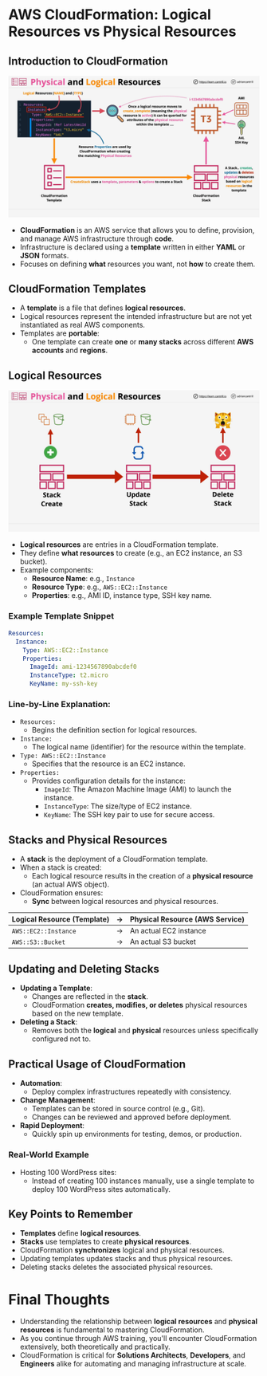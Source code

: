 # AWS CloudFormation: Logical Resources vs Physical Resources

## Introduction to CloudFormation

![alt text](image.png)

- **CloudFormation** is an AWS service that allows you to define, provision, and manage AWS infrastructure through **code**.
- Infrastructure is declared using a **template** written in either **YAML** or **JSON** formats.
- Focuses on defining **what** resources you want, not **how** to create them.

## CloudFormation Templates

- A **template** is a file that defines **logical resources**.
- Logical resources represent the intended infrastructure but are not yet instantiated as real AWS components.
- Templates are **portable**:
  - One template can create **one** or **many stacks** across different **AWS accounts** and **regions**.

## Logical Resources

![alt text](image-1.png)

- **Logical resources** are entries in a CloudFormation template.
- They define **what resources** to create (e.g., an EC2 instance, an S3 bucket).
- Example components:
  - **Resource Name**: e.g., `Instance`
  - **Resource Type**: e.g., `AWS::EC2::Instance`
  - **Properties**: e.g., AMI ID, instance type, SSH key name.

### Example Template Snippet

```yaml
Resources:
  Instance:
    Type: AWS::EC2::Instance
    Properties:
      ImageId: ami-1234567890abcdef0
      InstanceType: t2.micro
      KeyName: my-ssh-key
```

### Line-by-Line Explanation:

- `Resources:`
  - Begins the definition section for logical resources.
- `Instance:`
  - The logical name (identifier) for the resource within the template.
- `Type: AWS::EC2::Instance`
  - Specifies that the resource is an EC2 instance.
- `Properties:`
  - Provides configuration details for the instance:
    - `ImageId`: The Amazon Machine Image (AMI) to launch the instance.
    - `InstanceType`: The size/type of EC2 instance.
    - `KeyName`: The SSH key pair to use for secure access.

## Stacks and Physical Resources

- A **stack** is the deployment of a CloudFormation template.
- When a stack is created:
  - Each logical resource results in the creation of a **physical resource** (an actual AWS object).
- CloudFormation ensures:
  - **Sync** between logical resources and physical resources.

| Logical Resource (Template) |  →  | Physical Resource (AWS Service) |
| :-------------------------- | :-: | :------------------------------ |
| `AWS::EC2::Instance`        |  →  | An actual EC2 instance          |
| `AWS::S3::Bucket`           |  →  | An actual S3 bucket             |

## Updating and Deleting Stacks

- **Updating a Template**:
  - Changes are reflected in the **stack**.
  - CloudFormation **creates, modifies, or deletes** physical resources based on the new template.
- **Deleting a Stack**:
  - Removes both the **logical** and **physical** resources unless specifically configured not to.

## Practical Usage of CloudFormation

- **Automation**:
  - Deploy complex infrastructures repeatedly with consistency.
- **Change Management**:
  - Templates can be stored in source control (e.g., Git).
  - Changes can be reviewed and approved before deployment.
- **Rapid Deployment**:
  - Quickly spin up environments for testing, demos, or production.

### Real-World Example

- Hosting 100 WordPress sites:
  - Instead of creating 100 instances manually, use a single template to deploy 100 WordPress sites automatically.

## Key Points to Remember

- **Templates** define **logical resources**.
- **Stacks** use templates to create **physical resources**.
- CloudFormation **synchronizes** logical and physical resources.
- Updating templates updates stacks and thus physical resources.
- Deleting stacks deletes the associated physical resources.

# Final Thoughts

- Understanding the relationship between **logical resources** and **physical resources** is fundamental to mastering CloudFormation.
- As you continue through AWS training, you'll encounter CloudFormation extensively, both theoretically and practically.
- CloudFormation is critical for **Solutions Architects**, **Developers**, and **Engineers** alike for automating and managing infrastructure at scale.
